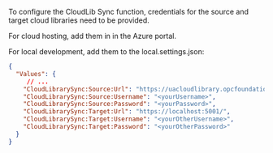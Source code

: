 ﻿To configure the CloudLib Sync function, credentials for the source and target cloud libraries need to be provided.

For cloud hosting, add them in in the Azure portal.

For local development, add them to the local.settings.json:

```json
{
  "Values": {
     // ...
    "CloudLibrarySync:Source:Url": "https://uacloudlibrary.opcfoundation.org/",
    "CloudLibrarySync:Source:Username": "<yourUsername>",
    "CloudLibrarySync:Source:Password": "<yourPassword>",
    "CloudLibrarySync:Target:Url": "https://localhost:5001/",
    "CloudLibrarySync:Target:Username": "<yourOtherUsername>",
    "CloudLibrarySync:Target:Password": "<yourOtherPassword>"
  }
}
```

